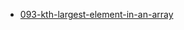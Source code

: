 - [093-kth-largest-element-in-an-array](https://leetcode.com/problems/kth-largest-element-in-an-array/)